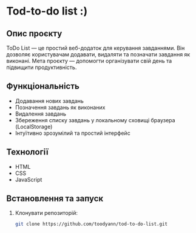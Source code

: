 # Tod-to-do list :)

## Опис проєкту
ToDo List — це простий веб-додаток для керування завданнями. Він дозволяє користувачам додавати, видаляти та позначати завдання як виконані. Мета проєкту — допомогти організувати свій день та підвищити продуктивність.

## Функціональність
- Додавання нових завдань
- Позначення завдань як виконаних
- Видалення завдань
- Збереження списку завдань у локальному сховищі браузера (LocalStorage)
- Інтуїтивно зрозумілий та простий інтерфейс

## Технології
- HTML
- CSS
- JavaScript

## Встановлення та запуск
1. Клонувати репозиторій:  
   ```bash
   git clone https://github.com/toodyann/tod-to-do-list.git
